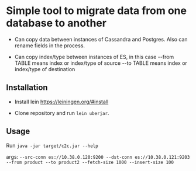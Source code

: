 # Simple tool to migrate data from one database to another

* Can copy data between instances of Cassandra and Postgres. Also can rename
fields in the process.

* Can copy index/type between instances of ES, in this case
--from TABLE means index or index/type of source
--to   TABLE means index or index/type of destination


## Installation

* Install lein https://leiningen.org/#install

* Clone repository and run `lein uberjar`.


## Usage

Run `java -jar target/c2c.jar --help`

args:
`--src-conn es://10.38.0.120:9200
--dst-conn es://10.38.0.121:9203
--from product
--to product2
--fetch-size 1000
--insert-size 100`

